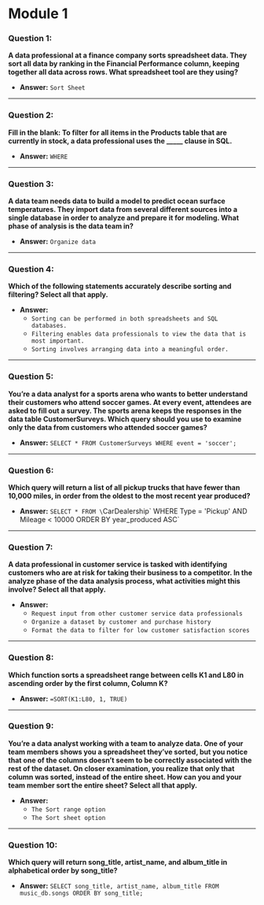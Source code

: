 # Module 1 

### **Question 1:**
**A data professional at a finance company sorts spreadsheet data. They sort all data by ranking in the Financial Performance column, keeping together all data across rows. What spreadsheet tool are they using?**

- **Answer:** `Sort Sheet`

---

### **Question 2:**
**Fill in the blank: To filter for all items in the Products table that are currently in stock, a data professional uses the _____ clause in SQL.**

- **Answer:** `WHERE`

---

### **Question 3:**
**A data team needs data to build a model to predict ocean surface temperatures. They import data from several different sources into a single database in order to analyze and prepare it for modeling. What phase of analysis is the data team in?**

- **Answer:** `Organize data`

---

### **Question 4:**
**Which of the following statements accurately describe sorting and filtering? Select all that apply.**

- **Answer:**
  - `Sorting can be performed in both spreadsheets and SQL databases.`
  - `Filtering enables data professionals to view the data that is most important.`
  - `Sorting involves arranging data into a meaningful order.`

---

### **Question 5:**
**You’re a data analyst for a sports arena who wants to better understand their customers who attend soccer games. At every event, attendees are asked to fill out a survey. The sports arena keeps the responses in the data table CustomerSurveys. Which query should you use to examine only the data from customers who attended soccer games?**

- **Answer:** `SELECT * FROM CustomerSurveys WHERE event = 'soccer';`

---

### **Question 6:**
**Which query will return a list of all pickup trucks that have fewer than 10,000 miles, in order from the oldest to the most recent year produced?**

- **Answer:** `SELECT * FROM \`CarDealership\` WHERE Type = 'Pickup' AND Mileage < 10000 ORDER BY year_produced ASC`

---

### **Question 7:**
**A data professional in customer service is tasked with identifying customers who are at risk for taking their business to a competitor. In the analyze phase of the data analysis process, what activities might this involve? Select all that apply.**

- **Answer:**
  - `Request input from other customer service data professionals`
  - `Organize a dataset by customer and purchase history`
  - `Format the data to filter for low customer satisfaction scores`

---

### **Question 8:**
**Which function sorts a spreadsheet range between cells K1 and L80 in ascending order by the first column, Column K?**

- **Answer:** `=SORT(K1:L80, 1, TRUE)`

---

### **Question 9:**
**You’re a data analyst working with a team to analyze data. One of your team members shows you a spreadsheet they’ve sorted, but you notice that one of the columns doesn’t seem to be correctly associated with the rest of the dataset. On closer examination, you realize that only that column was sorted, instead of the entire sheet. How can you and your team member sort the entire sheet? Select all that apply.**

- **Answer:**
  - `The Sort range option`
  - `The Sort sheet option`

---

### **Question 10:**
**Which query will return song_title, artist_name, and album_title in alphabetical order by song_title?**

- **Answer:** `SELECT song_title, artist_name, album_title FROM music_db.songs ORDER BY song_title;`
